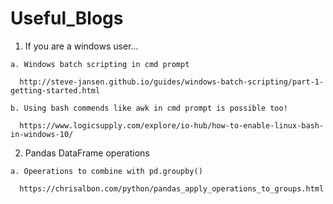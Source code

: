 # Useful_Blogs

  1. If you are a windows user...
  
    a. Windows batch scripting in cmd prompt
      
      http://steve-jansen.github.io/guides/windows-batch-scripting/part-1-getting-started.html
  
    b. Using bash commends like awk in cmd prompt is possible too!
    
      https://www.logicsupply.com/explore/io-hub/how-to-enable-linux-bash-in-windows-10/
      
  2. Pandas DataFrame operations
  
    a. Opeerations to combine with pd.groupby()
    
      https://chrisalbon.com/python/pandas_apply_operations_to_groups.html
